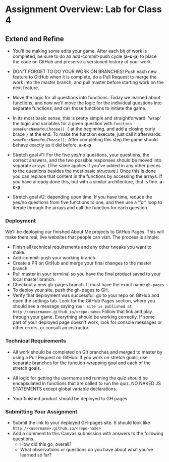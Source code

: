 # Assignment Overview: Lab for Class 4

## Extend and Refine

- You'll be making some edits your game. After each bit of work is completed, be sure to do an add-commit-push cycle (**a-c-p**) to place the code on GitHub and preserve a versioned history of your work.

- DON'T FORGET TO DO YOUR WORK ON BRANCHES! Push each new feature to GitHub when it is complete, do a Pull Request to merge the work into the master branch, and pull master before starting work on the next feature.

- Move the logic for all questions into functions: Today we learned about functions, and now we'll move the logic for the individual questions into separate functions, and call those functions to initiate the game.

- In its most basic sense, this is pretty simple and straightforward: 'wrap' the logic and variables for a given question with `function someFuncNameYouChoose() {` at the beginning, and add a closing curly brace `}` at the end. To make the function execute, just call it afterwards: `someFuncNameYouChoose();` After completing this step the game should behave exactly as it did before. **a-c-p**

- Stretch goal #1: For the five yes/no questions, your questions, the correct answers, and the two possible responses should be moved into separate arrays. (The same applies if you've added in any other pieces to the questions besides the most basic structure.) Once this is done you can replace that content in the functions by accessing the arrays. If you have already done this, but with a similar architecture, that is fine. **a-c-p**

- Stretch goal #2: depending upon time: If you have time, reduce the yes/no questions from five functions to one, and then use a 'for' loop to iterate through the arrays and call the function for each question.

### Deployment

We'll be deploying our finished About Me projects to GitHub Pages. This will make them real, live websites that people can visit. The process is simple:

- Finish all technical requirements and any other tweaks you want to make.
- Add-commit-push your working branch.
- Create a PR on GitHub and merge your final changes to the master branch.
- Pull master in your terminal so you have the final product saved to your local master branch.
- Checkout a new gh-pages branch. It must have the exact name `gh-pages`
- To deploy your site, push the gh-pages to GH.
- Verify that deployment was successful: go to your repo on GitHub and open the settings tab. Look for the GitHub Pages section, where you should see a message saying `Your site is published at http://<username>.github.io/<repo-name>` Follow that link and play through your game. Everything should be working correctly. If some part of your deployed page doesn't work, look for console messages or other errors, or consult an instructor.

### Technical Requirements

- All work should be completed on Git branches and merged to master by using a Pull Request on GitHub. If you work on stretch goals, use separate branches for the function-wrapping goal and each of the stretch goals.

- All logic for getting the username and running the quiz should be encapsulated in functions that are called to run the quiz. NO NAKED JS STATEMENTS except global variable declarations.

- Your finished product should be deployed to GH pages

### Submitting Your Assignment

- Submit the link to your deployed GH-pages site. It should look like `http://<username>.github.io/<repo-name>`
- Add a comment to this Canvas submission with answers to the following questions.
  - How did this go, overall?
  - What observations or questions do you have about what you've learned so far?
